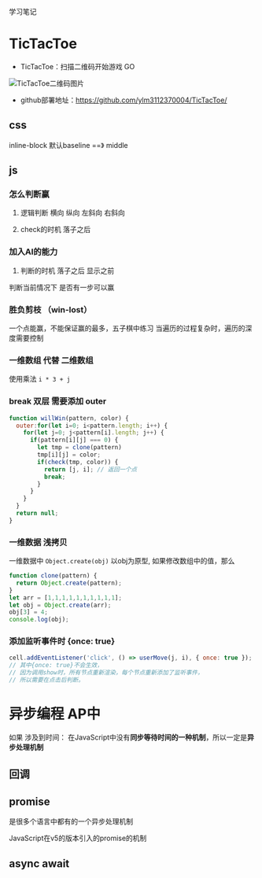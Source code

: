 学习笔记

# TicTacToe
-  TicTacToe：扫描二维码开始游戏 GO

![TicTacToe二维码图片](http://qhewqxg9u.hb-bkt.clouddn.com/ticTacToe.png)

- github部署地址：https://github.com/ylm3112370004/TicTacToe/

## css 
inline-block  默认baseline ==》 middle

## js

### 怎么判断赢
1. 逻辑判断
横向 纵向 左斜向 右斜向

2. check的时机
落子之后

### 加入AI的能力

1. 判断的时机
落子之后 显示之前

判断当前情况下 是否有一步可以赢


### 胜负剪枝 （win-lost）

一个点能赢，不能保证赢的最多，五子棋中练习
当遍历的过程复杂时，遍历的深度需要控制

### 一维数组 代替 二维数组

使用乘法 `i * 3 + j`

### break 双层 需要添加 outer

```javascript
function willWin(pattern, color) {
  outer:for(let i=0; i<pattern.length; i++) {
    for(let j=0; j<pattern[i].length; j++) {
      if(pattern[i][j] === 0) {
        let tmp = clone(pattern)
        tmp[i][j] = color;
        if(check(tmp, color)) {
          return [j, i]; // 返回一个点
          break;
        }
      }
    }
  }
  return null;
}
```

### 一维数据 浅拷贝
一维数据中 `Object.create(obj)` 以obj为原型,
如果修改数组中的值，那么

```javascript
function clone(pattern) {
  return Object.create(pattern);
}
let arr = [1,1,1,1,1,1,1,1,1,1];
let obj = Object.create(arr);
obj[3] = 4;
console.log(obj);
```

### 添加监听事件时 {once: true}

```javascript
cell.addEventListener('click', () => userMove(j, i), { once: true });
// 其中{once: true}不会生效，
// 因为调用show时，所有节点重新渲染，每个节点重新添加了监听事件，
// 所以需要在点击后判断。
```

# 异步编程 AP中

如果 涉及到时间：
在JavaScript中没有**同步等待时间的一种机制**，所以一定是**异步处理机制**

## 回调

## promise
是很多个语言中都有的一个异步处理机制

JavaScript在v5的版本引入的promise的机制

## async await
